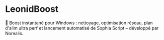 # LeonidBoost
🚀 Boost instantané pour Windows : nettoyage, optimisation réseau, plan d'alim ultra perf et lancement automatisé de Sophia Script – développé par Norealis.
